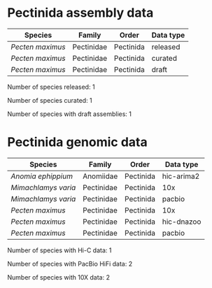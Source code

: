 # Pectinida assembly data

| Species | Family | Order | Data type |
| -- | --- | --- | --- |
| *Pecten maximus* | Pectinidae | Pectinida | released |
| *Pecten maximus* | Pectinidae | Pectinida | curated |
| *Pecten maximus* | Pectinidae | Pectinida | draft |

Number of species released: 1

Number of species curated: 1

Number of species with draft assemblies: 1

# Pectinida genomic data

| Species | Family | Order | Data type |
| -- | --- | --- | --- |
| *Anomia ephippium* | Anomiidae | Pectinida | hic-arima2 |
| *Mimachlamys varia* | Pectinidae | Pectinida | 10x |
| *Mimachlamys varia* | Pectinidae | Pectinida | pacbio |
| *Pecten maximus* | Pectinidae | Pectinida | 10x |
| *Pecten maximus* | Pectinidae | Pectinida | hic-dnazoo |
| *Pecten maximus* | Pectinidae | Pectinida | pacbio |

Number of species with Hi-C data: 1

Number of species with PacBio HiFi data: 2

Number of species with 10X data: 2
